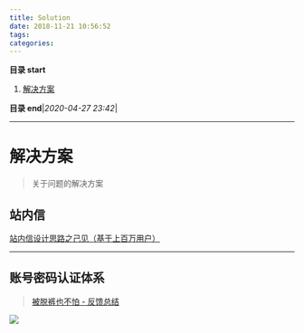 ```yaml
---
title: Solution
date: 2018-11-21 10:56:52
tags: 
categories: 
---
```


**目录 start**

1. [解决方案](#解决方案)

**目录 end**|_2020-04-27 23:42_|
****************************************
# 解决方案
> 关于问题的解决方案

## 站内信
[站内信设计思路之己见（基于上百万用户）](http://www.cnblogs.com/x-xk/archive/2012/11/17/2770935.html)


************************

## 账号密码认证体系
> [被脱裤也不怕 - 反馈总结](https://blog.coderzh.com/2016/01/13/password-security-additional/)

![](img/auth-and-store.drawio.svg)

